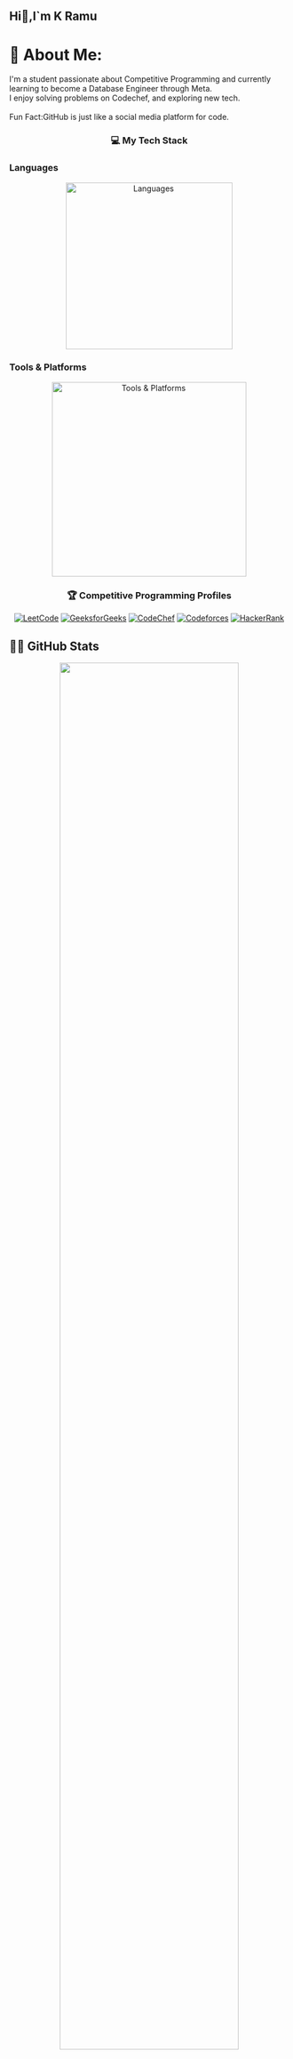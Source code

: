 ## Hi👋,I`m K Ramu

<!--
**kRamu81/kRamu81** is a ✨ _special_ ✨ repository because its `README.md` (this file) appears on your GitHub profile.

Here are some ideas to get you started:

- 🔭 I’m currently working on ...
- 🌱 I’m currently learning ...
- 👯 I’m looking to collaborate on ...
- 🤔 I’m looking for help with ...
- 💬 Ask me about ...
- 📫 How to reach me: ...
- 😄 Pronouns: ...
- ⚡ Fun fact: ...
-->
# 💫 About Me:
I'm a student passionate about Competitive Programming and currently learning to become a Database Engineer through Meta.<br>I enjoy solving problems on Codechef, and exploring new tech.<br><br>Fun Fact:GitHub is just like a social media platform for code.



<h3 align="center">💻 My Tech Stack</h3>



### Languages
<p align="center">
  <img src="https://skillicons.dev/icons?i=java,python,html,css" alt="Languages" width="300"/>
</p>

### Tools & Platforms
<p align="center">
  <img src="https://skillicons.dev/icons?i=git,github,gcp,vscode,mysql" alt="Tools & Platforms" width="350"/>
</p>


<h3 align="center">🏆 Competitive Programming Profiles</h3>

<div align="center">

  [![LeetCode](https://img.shields.io/badge/LeetCode-Profile-orange?style=flat&logo=leetcode)](https://leetcode.com/kRamu_581/)
  [![GeeksforGeeks](https://img.shields.io/badge/GeeksforGeeks-Profile-darkgreen?style=flat&logo=geeksforgeeks)](https://auth.geeksforgeeks.org/user/kRamu581/profile)
  [![CodeChef](https://img.shields.io/badge/CodeChef-Profile-brown?style=flat&logo=codechef)](https://www.codechef.com/users/kRamu581)
  [![Codeforces](https://img.shields.io/badge/Codeforces-Profile-blue?style=flat&logo=codeforces)](https://codeforces.com/profile/kRamu581)
  [![HackerRank](https://img.shields.io/badge/HackerRank-Profile-2EC866?style=flat&logo=hackerrank)](https://www.hackerrank.com/kRamu581)

</div>


## 👨‍💻 GitHub Stats

<div align="center">

  <!-- GitHub Stats -->
  <img src="https://github-readme-stats.vercel.app/api?username=kRamu81&show_icons=true&theme=github_dark&hide_border=true&rank_icon=github&include_all_commits=true" width="80%" />

  <!-- GitHub Streak -->
  <img src="https://streak-stats.demolab.com?user=kRamu81&theme=github-dark&hide_border=true" width="80%" />

  <!-- Top Languages -->
  <img src="https://github-readme-stats.vercel.app/api/top-langs/?username=kRamu81&layout=compact&theme=github_dark&hide_border=true" width="80%" />

  <!-- Contribution Graph -->
  <img src="https://github-readme-activity-graph.vercel.app/graph?username=kRamu81&theme=github-dark&hide_border=true" width="80%" />

</div>



![Visitor Badge](https://komarev.com/ghpvc/?username=kRamu81&label=Profile+Views&color=blue&style=flat)


<h3 align="center">🌐 Connect with Me</h3>

<p align="center">
  <a href="https://discord.gg/kRamu581"><img src="https://img.shields.io/badge/-Discord-5865F2?style=for-the-badge&logo=discord&logoColor=white" /></a>
  <a href="https://instagram.com/im_kramu"><img src="https://img.shields.io/badge/-Instagram-E4405F?style=for-the-badge&logo=instagram&logoColor=white" /></a>
  <a href="https://linkedin.com/in/kanamramu581"><img src="https://img.shields.io/badge/-LinkedIn-0077B5?style=for-the-badge&logo=linkedin&logoColor=white" /></a>
  <a href="https://x.com/kRamu581"><img src="https://img.shields.io/badge/-X-000000?style=for-the-badge&logo=X&logoColor=white" /></a>
  <a href="mailto:kanamramu18@gmail.com"><img src="https://img.shields.io/badge/-Email-D14836?style=for-the-badge&logo=gmail&logoColor=white" /></a>
</p>


## Skills Breakdown

### Languages
<p align="center">
  <img src="https://skillicons.dev/icons?i=java,python,html,css" alt="Languages" width="200"/>
</p>

### Tools & Platforms
<p align="center">
  <img src="https://skillicons.dev/icons?i=git,github,gcp,vscode,mysql" alt="Tools & Platforms" width="250"/>
</p>